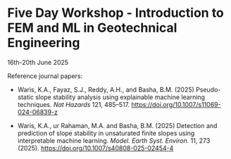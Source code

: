 # Five Day Workshop - Introduction to FEM and ML in Geotechnical Engineering
16th-20th June 2025

Reference journal papers:

- Waris, K.A., Fayaz, S.J., Reddy, A.H., and Basha, B.M. (2025) Pseudo-static slope stability analysis using explainable machine learning techniques. *Nat Hazards* 121, 485–517. https://doi.org/10.1007/s11069-024-06839-z

- Waris, K.A., ur Rahaman, M.A. and Basha, B.M. (2025) Detection and prediction of slope stability in unsaturated finite slopes using interpretable machine learning. *Model. Earth Syst. Environ.* 11, 273 (2025). https://doi.org/10.1007/s40808-025-02454-4

